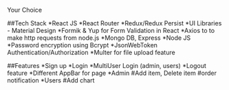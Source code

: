 Your Choice

##Tech Stack
*React JS
*React Router
*Redux/Redux Persist
*UI Libraries - Material Design
*Formik & Yup for Form Validation in React
*Axios to to make http requests from node.js
*Mongo DB, Express
*Node JS
*Password encryption using Bcrypt
*JsonWebToken Authentication/Authorization
*Multer for file upload feature

##Features
*Sign up
*Login
*MultiUser Login (admin, users)
*Logout feature
*Different AppBar for page
*Admin
    #Add item, Delete item
    #order notification
*Users
    #Add chart


